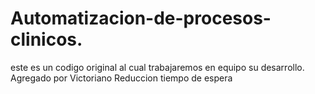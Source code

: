 # Automatizacion-de-procesos-clinicos.
este es un codigo original al cual trabajaremos en equipo su desarrollo.
Agregado por Victoriano
Reduccion tiempo de espera
